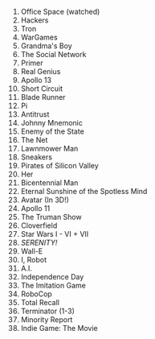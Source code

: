 1. Office Space (watched)
1. Hackers
1. Tron
1. WarGames
1. Grandma's Boy
1. The Social Network
1. Primer
1. Real Genius
1. Apollo 13
1. Short Circuit
1. Blade Runner
1. Pi
1. Antitrust
1. Johnny Mnemonic
1. Enemy of the State
1. The Net
1. Lawnmower Man
1. Sneakers
1. Pirates of Silicon Valley
1. Her
1. Bicentennial Man
1. Eternal Sunshine of the Spotless Mind
1. Avatar (In 3D!)
1. Apollo 11
1. The Truman Show
1. Cloverfield
1. Star Wars I - VI + VII
1. *SERENITY!*
1. Wall-E
1. I, Robot
1. A.I.
1. Independence Day
1. The Imitation Game
1. RoboCop
1. Total Recall
1. Terminator (1-3)
1. Minority Report
1. Indie Game: The Movie

